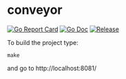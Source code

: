 # conveyor

[![Go Report Card](https://goreportcard.com/badge/github.com/ascotan/conveyor?style=flat-square)](https://goreportcard.com/report/github.com/ascotan/conveyor)
[![Go Doc](https://img.shields.io/badge/godoc-reference-blue.svg?style=flat-square)](http://godoc.org/github.com/ascotan/conveyor)
[![Release](https://img.shields.io/github/release/golang-standards/project-layout.svg?style=flat-square)](https://github.com/ascotan/conveyor/releases/latest)


To build the project type:

```
make
```

and go to http://localhost:8081/